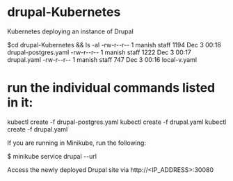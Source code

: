 # drupal-Kubernetes
Kubernetes deploying an instance of Drupal 

$cd drupal-Kubernetes && ls -al
-rw-r--r--   1 manish  staff  1194 Dec  3 00:18 drupal-postgres.yaml
-rw-r--r--   1 manish  staff  1222 Dec  3 00:17 drupal.yaml
-rw-r--r--   1 manish  staff   747 Dec  3 00:16 local-v.yaml

# run the individual commands listed in it:
kubectl create -f drupal-postgres.yaml
kubectl create -f drupal.yaml
kubectl create -f drupal.yaml

If you are running in Minikube, run the following:

$ minikube service drupal --url

Access the newly deployed Drupal site via http://<IP_ADDRESS>:30080

